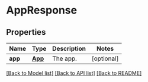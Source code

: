 # AppResponse

## Properties
Name | Type | Description | Notes
------------ | ------------- | ------------- | -------------
**app** | [**App**](App.md) | The app. | [optional] 

[[Back to Model list]](../README.md#documentation-for-models) [[Back to API list]](../README.md#documentation-for-api-endpoints) [[Back to README]](../README.md)


